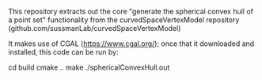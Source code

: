 This repository extracts out the core "generate the spherical convex hull of a point set" functionality from the curvedSpaceVertexModel repository (github.com/sussmanLab/curvedSpaceVertexModel)

It makes use of CGAL (https://www.cgal.org/); once that it downloaded and installed, this code can be run by:

cd build
cmake ..
make
./sphericalConvexHull.out
